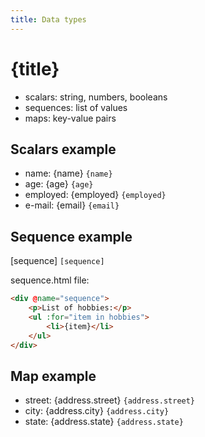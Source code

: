 ```yaml
---
title: Data types
---
```

# {title}
- scalars: string, numbers, booleans
- sequences: list of values
- maps: key-value pairs

## Scalars example

- name: {name} `{name}`
- age: {age} `{age}`
- employed: {employed} `{employed}`
- e-mail: {email} `{email}`

## Sequence example

[sequence] `[sequence]`

sequence.html file:

```html
<div @name="sequence">
    <p>List of hobbies:</p>
    <ul :for="item in hobbies">
        <li>{item}</li>
    </ul>
</div>
```

## Map example

- street: {address.street} `{address.street}`
- city: {address.city} `{address.city}`
- state: {address.state} `{address.state}`
